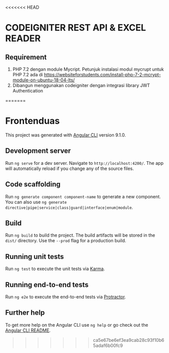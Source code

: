 <<<<<<< HEAD
#   CODEIGNITER REST API & EXCEL READER

## Requirement

1. PHP 7.2 dengan module Mycript. Petunjuk instalasi modul mycrupt untuk PHP 7.2 ada di https://websiteforstudents.com/install-php-7-2-mcrypt-module-on-ubuntu-18-04-lts/
2. Dibangun menggunakan codeigniter dengan integrasi library JWT Authentication



=======
# Frontenduas

This project was generated with [Angular CLI](https://github.com/angular/angular-cli) version 9.1.0.

## Development server

Run `ng serve` for a dev server. Navigate to `http://localhost:4200/`. The app will automatically reload if you change any of the source files.

## Code scaffolding

Run `ng generate component component-name` to generate a new component. You can also use `ng generate directive|pipe|service|class|guard|interface|enum|module`.

## Build

Run `ng build` to build the project. The build artifacts will be stored in the `dist/` directory. Use the `--prod` flag for a production build.

## Running unit tests

Run `ng test` to execute the unit tests via [Karma](https://karma-runner.github.io).

## Running end-to-end tests

Run `ng e2e` to execute the end-to-end tests via [Protractor](http://www.protractortest.org/).

## Further help

To get more help on the Angular CLI use `ng help` or go check out the [Angular CLI README](https://github.com/angular/angular-cli/blob/master/README.md).
>>>>>>> ca5e67be6ef3ea9cab28c93f10b65adaf6b00fc9
